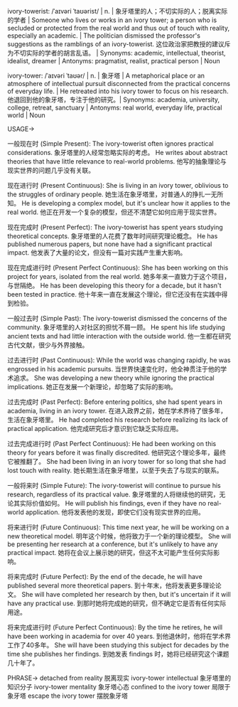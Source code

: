 ivory-towerist: /ˈaɪvəri ˈtaʊərist/ | n. | 象牙塔里的人；不切实际的人；脱离实际的学者 |  Someone who lives or works in an ivory tower; a person who is secluded or protected from the real world and thus out of touch with reality, especially an academic. |  The politician dismissed the professor's suggestions as the ramblings of an ivory-towerist.  这位政治家把教授的建议斥为不切实际的学者的胡言乱语。 | Synonyms: academic, intellectual, theorist, idealist, dreamer | Antonyms: pragmatist, realist, practical person | Noun

ivory-tower: /ˈaɪvəri ˈtaʊər/ | n. | 象牙塔 | A metaphorical place or an atmosphere of intellectual pursuit disconnected from the practical concerns of everyday life. | He retreated into his ivory tower to focus on his research. 他退回到他的象牙塔，专注于他的研究。|  Synonyms: academia, university, college, retreat, sanctuary | Antonyms: real world, everyday life, practical world | Noun

USAGE->

一般现在时 (Simple Present):
The ivory-towerist often ignores practical considerations.  象牙塔里的人经常忽略实际的考虑。
He writes about abstract theories that have little relevance to real-world problems. 他写的抽象理论与现实世界的问题几乎没有关联。

现在进行时 (Present Continuous):
She is living in an ivory tower, oblivious to the struggles of ordinary people. 她生活在象牙塔里，对普通人的挣扎一无所知。
He is developing a complex model, but it's unclear how it applies to the real world. 他正在开发一个复杂的模型，但还不清楚它如何应用于现实世界。

现在完成时 (Present Perfect):
The ivory-towerist has spent years studying theoretical concepts.  象牙塔里的人花费了数年时间研究理论概念。
He has published numerous papers, but none have had a significant practical impact. 他发表了大量的论文，但没有一篇对实践产生重大影响。

现在完成进行时 (Present Perfect Continuous):
She has been working on this project for years, isolated from the real world. 她多年来一直致力于这个项目，与世隔绝。
He has been developing this theory for a decade, but it hasn't been tested in practice. 他十年来一直在发展这个理论，但它还没有在实践中得到检验。


一般过去时 (Simple Past):
The ivory-towerist dismissed the concerns of the community. 象牙塔里的人对社区的担忧不屑一顾。
He spent his life studying ancient texts and had little interaction with the outside world. 他一生都在研究古代文献，很少与外界接触。

过去进行时 (Past Continuous):
While the world was changing rapidly, he was engrossed in his academic pursuits. 当世界快速变化时，他全神贯注于他的学术追求。
She was developing a new theory while ignoring the practical implications. 她正在发展一个新理论，却忽略了实际的影响。


过去完成时 (Past Perfect):
Before entering politics, she had spent years in academia, living in an ivory tower. 在进入政界之前，她在学术界待了很多年，生活在象牙塔里。
He had completed his research before realizing its lack of practical application. 他完成研究后才意识到它缺乏实际应用。


过去完成进行时 (Past Perfect Continuous):
He had been working on this theory for years before it was finally discredited.  他研究这个理论多年，最终它被推翻了。
She had been living in an ivory tower for so long that she had lost touch with reality. 她长期生活在象牙塔里，以至于失去了与现实的联系。


一般将来时 (Simple Future):
The ivory-towerist will continue to pursue his research, regardless of its practical value.  象牙塔里的人将继续他的研究，无论其实际价值如何。
He will publish his findings, even if they have no real-world application. 他将发表他的发现，即使它们没有现实世界的应用。


将来进行时 (Future Continuous):
This time next year, he will be working on a new theoretical model. 明年这个时候，他将致力于一个新的理论模型。
She will be presenting her research at a conference, but it's unlikely to have any practical impact. 她将在会议上展示她的研究，但这不太可能产生任何实际影响。


将来完成时 (Future Perfect):
By the end of the decade, he will have published several more theoretical papers. 到十年末，他将发表更多理论论文。
She will have completed her research by then, but it's uncertain if it will have any practical use. 到那时她将完成她的研究，但不确定它是否有任何实际用途。


将来完成进行时 (Future Perfect Continuous):
By the time he retires, he will have been working in academia for over 40 years. 到他退休时，他将在学术界工作了40多年。
She will have been studying this subject for decades by the time she publishes her findings. 到她发表 findings 时，她将已经研究这个课题几十年了。


PHRASE->
detached from reality 脱离现实
ivory-tower intellectual 象牙塔里的知识分子
ivory-tower mentality 象牙塔心态
confined to the ivory tower 局限于象牙塔
escape the ivory tower 摆脱象牙塔
